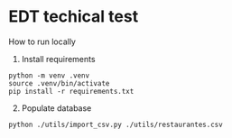 # EDT techical test

How to run locally
1. Install requirements
```
python -m venv .venv
source .venv/bin/activate
pip install -r requirements.txt
```

2. Populate database
```
python ./utils/import_csv.py ./utils/restaurantes.csv
```

